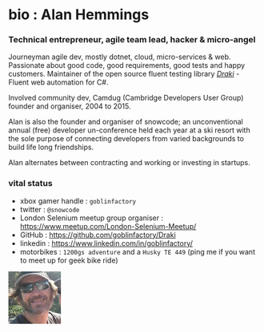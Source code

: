 # bio : Alan Hemmings

### Technical entrepreneur, agile team lead, hacker & micro-angel

Journeyman agile dev, mostly dotnet, cloud, micro-services & web. Passionate about good code, good requirements,  good tests and happy customers. Maintainer of the open source fluent testing library  [*Draki*](https://github.com/goblinfactory/Draki) - Fluent web automation  for C#. 

Involved community dev, Camdug (Cambridge Developers User Group) founder and organiser, 2004 to 2015.

Alan is also the founder and organiser of snowcode; an unconventional annual (free) developer un-conference held each year at a ski resort with the sole purpose of connecting developers from varied backgrounds to build life long friendships.

Alan alternates between contracting and working or investing in startups. 

### vital status

- xbox gamer handle : `goblinfactory` 
- twitter : `@snowcode`
- London Selenium meetup group organiser : https://www.meetup.com/London-Selenium-Meetup/
- GitHub : https://github.com/goblinfactory/Draki
- linkedin : https://www.linkedin.com/in/goblinfactory/
- motorbikes : `1200gs adventure` and a `Husky TE 449` (ping me if you want to meet up for geek bike ride) 

![alan](alan-small.jpg)
